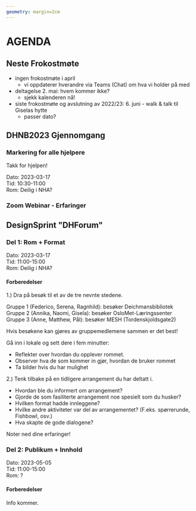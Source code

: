 ```yaml
---
geometry: margin=2cm
---
```


# AGENDA

## Neste Frokostmøte

- ingen frokostmøte i april
  - vi oppdaterer hverandre via Teams (Chat) om hva vi holder på med
- deltagelse 2. mai: hvem kommer ikke?
  - sjekk kalenderen nå!
- siste frokostmøte og avslutning av 2022/23: 6. juni - walk & talk til Giselas hytte
  - passer dato?

## DHNB2023 Gjennomgang

### Markering for alle hjelpere

Takk for hjelpen!  

Dato: 2023-03-17  
Tid: 10:30-11:00  
Rom: Deilig i NHA?  

### Zoom Webinar - Erfaringer

## DesignSprint "DHForum"

### Del 1: Rom + Format

Dato: 2023-03-17  
Tid: 11:00-15:00  
Rom: Deilig i NHA?  

#### Forberedelser

1.) Dra på besøk til et av de tre nevnte stedene.
 
Gruppe 1 (Federico, Serena, Ragnhild): besøker Deichmansbibliotek  
Gruppe 2 (Annika, Naomi, Gisela): besøker OsloMet-Læringssenter  
Gruppe 3 (Anne, Matthew, Pål): besøker MESH (Tordenskjoldsgate2)  
 
Hvis besøkene kan gjøres av gruppemedlemene sammen er det best!
 
Gå inn i lokale og sett dere i fem minutter:
- Reflekter over hvordan du opplever rommet.
- Observer hva de som kommer in gjør, hvordan de bruker rommet
- Ta bilder hvis du har mulighet
 

2.) Tenk tilbake på en tidligere arrangement du har deltatt i.
- Hvordan ble du informert om arrangement?
- Gjorde de som fasiliterte arrangement noe spesielt som du husker?
- Hvilken format hadde innleggene?
- Hvilke andre aktiviteter var del av arrangementet? (F.eks. spørrerunde, Fishbowl, osv.) 
- Hva skapte de gode dialogene?

Noter ned dine erfaringer!

### Del 2: Publikum + Innhold

Dato: 2023-05-05  
Tid: 11:00-15:00  
Rom: ?  

#### Forberedelser

Info kommer.
